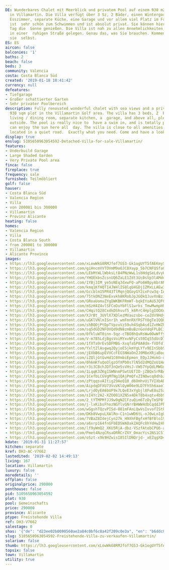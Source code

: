 ```yaml
---
DE: Wunderbares Chalet mit Meerblick und privatem Pool auf einem 930 m2 großen  Grundstück
  in Villamartin. Die Villa verfügt über 3 Sz, 2 Bäder, einen Wintergarten, Wohn-  /
  Esszimmer, separate Küche, eine Garage und vor allem viel Platz im Freien. Der Pool
  ist  sehr schön zum Schwimmen und ist absolut privat. Sie können hier den ganzen
  Tag die  Sonne genießen. Die Villa ist nah zu allen Annehmlichkeiten, aber trotzdem
  in einer  ruhigen Straße gelegen. Genau das, was Sie brauchen. Kommen Sie - schauen
  sie  selbst.
ES: ES
aircon: false
balconies: '1'
baths: 2
beach: false
beds: 3
community: Valencia
costa: Costa Blanca Süd
created: '2019-01-18 18:41:42'
currency: null
defeatures:
- Tiefgarage
- Großer schattierter Garten
- Sehr privater Poolbereich
description: Fully renovated wonderful chalet with sea views and a private pool on  a
  930 sqm plot in the Villamartin Golf area. The villa has 3 beds, 2  baths, a conservatory,
  living / dining room, separate kitchen, a  garage, and above all, plenty of space
  outside. The pool is really nice to  have a swim in, and is totally private. You
  can enjoy the sun here all  day. The villa is close to all amenities, but still
  located in a quiet road.  Exactly what you need. Come and have a look yourself.
display: true
enslug: 5105650963054592-Detached-Villa-for-sale-Villamartin/
features:
- Underbuild Garage
- Large Shaded Garden
- Very Private Pool area
finca: false
fireplace: true
frequency: sale
furnished: Teilmöbliert
golf: false
hauser:
- Costa Blanca Süd
- Valencia Region
- Villa
- von 200001 bis 300000
- Villamartin
- Provinz Alicante
heating: false
homes:
- Valencia Region
- Villa
- Costa Blanca South
- from 200001 to 300000
- Villamartin
- Alicante Province
images:
- https://lh3.googleusercontent.com/xLowWkG8RMJfof7GS3-Gk1ogUYT5fAEKmySaQqkcI5bxBr5gHzmNWQaTGSBNLEz_97kNbWRsJi9x97wtsYSI4w=w640-rj-e30-l100
- https://lh3.googleusercontent.com/giHncmVVTOVmM9oOJC8Xayp_5b7CNFQSfaG0VRb6RAEN81FAvcz6zHK4JplCXtOa4kixge7R9uTWlcpbybM=w640-rj-e30-l100
- https://lh3.googleusercontent.com/LEbMtWLlWbksLt84PNzWwL1sbHdgSeLdvyHXNHBP98ubU2VJgplpuoTXlYSalPUpBeqgeCyElZ7SrNw5SWk=w640-rj-e30-l100
- https://lh3.googleusercontent.com/YHQEkbsZcsnUQ6ZaLE1Zdt3Uc0sVp3lAMdeWbhzqENnUk90aTgZ2fiIOky41-HJZdPkkc5__4644N948vp6bsg=w640-rj-e30-l100
- https://lh3.googleusercontent.com/1YBj3IM_ye5oNEq3dxwFQ-aPo6W8pyAbrARDKzGHjqtI7-VYmZBILcWjNDvseJ1TSWMbAAeQn2YAwNwuPloP1g=w640-rj-e30-l100
- https://lh3.googleusercontent.com/kmq1KfHQTI4JW4lIS8lqU4GDj1ZMxLLAEw3d3uVwJLhKtlWSqTg07W_l7fTKeOCsID3iOyKqZsmpMEZndTg=w640-rj-e30-l100
- https://lh3.googleusercontent.com/Gccblm15PR43TlMqnjQGoyGY2ixFcw3q-IAvXjuvp9bJECic0HEf_QazG-QDP1GVRD90SrPg2XTAQamBnRTn=w640-rj-e30-l100
- https://lh3.googleusercontent.com/75tkONZ3NeExvkh8KRobJpJGOkQJuvXnBzieHnpFwQjpJtRSDir-St3udvRvQFzoBwuYL4rpJsmCL_FrWqjS=w640-rj-e30-l100
- https://lh3.googleusercontent.com/GRoaUomvZYgDWKBKFRmWT-bqkEYuAU5JQFOiL_ZAHLB1yUa7kj7Lo_9FrwBEVHUP8BzFBJmOUHlnts75vpo6zA=w640-rj-e30-l100
- https://lh3.googleusercontent.com/mSzH4Z4vlSFCoDuYbFlS1wrks_TmwMwmpHhDFkMKj_cvqb_mUOlSyPFjI-CHgUpuYG-SDReh_j2fuYmUxcIo=w640-rj-e30-l100
- https://lh3.googleusercontent.com/CHqitQ28CxdkDShvuf5_k6RrC4HplgIOOXnMYmlGimab96-8MMtkG6hSbobBMj7w49YY2KK6OLZnPnPpLdXf=w640-rj-e30-l100
- https://lh3.googleusercontent.com/XJrBt_3UVlX7XDlezMVauzsbo-coZdV9HdyLSsrY_McKM2QybnPHsgAaE50aoOWT2-eOIq2hAzDh5s1GMwLu=w640-rj-e30-l100
- https://lh3.googleusercontent.com/uGKlVNlmISnr1h_wmFmnRXfRSTY0gTe1QQUNgruY2MER2bS5_zJb5H0-2JBu2L7V8mDwpyR9a6TPfCGkh3EE=w640-rj-e30-l100
- https://lh3.googleusercontent.com/shBQOjPtDpTVpzuVz59uh4SqbAsd1ZvHWZhtR2yl52pGf7aECqbk5MpJ3p7aPDB9hWYQXPJZ3G9rS2ZkjDOj=w640-rj-e30-l100
- https://lh3.googleusercontent.com/sq5dGD2NFOVQd9dN8zmBuBznGoVdqFPLBCisfynoQoP__iWdkqP_hvL-aRZ_851COtlR7kwfcjrJvtBTeM6w=w640-rj-e30-l100
- https://lh3.googleusercontent.com/0fkluWT0inn-5qz-cTBO8hQvRsWw0OwWffy5Tll2h0VSGtQogh6Llqa3g07WidsJ5ZstlOuBswKsmGJ-KWUt=w640-rj-e30-l100
- https://lh3.googleusercontent.com/V-m7B5LdjBgsVoiMYxvNFyCs59Iq55dUcDIquDaEZdVmj4_bjys0KdROrY_aNOIVFJOvQ0YbIcn8jFtPPSQOLQ=w640-rj-e30-l100
- https://lh3.googleusercontent.com/1fXTa9rEvSDFMBG-XsqfaSP8A8dm-fVDfd7pxLoWWJX08AmsmoZQh_G5w2mIs3U2YAnJKaiBRNTP3NEpwuQ=w640-rj-e30-l100
- https://lh3.googleusercontent.com/Yxlt2lAsgwq2QyjoESjkmYgLYfv9EInSbb9KEasLPS38tmeVleNc7U0Gf2C98CN1-aim90X8qNASZXZwX38=w640-rj-e30-l100
- https://lh3.googleusercontent.com/jEXbB6upEVVCcFEG5NWaOn2J0M8eXRjaBogfJi4aJm2Fi-C3RD2_ZkR7Lo_6YLAE6K5sU5APP7YWqXxCOoc=w640-rj-e30-l100
- https://lh3.googleusercontent.com/iZQljGtGvHd1C6VmbiEpmon_EQyJJHokG-dSXitsBhfoDs-FFr744sG98sOZQkaLpvAO7SWvSPPcEqb_LBCuiw=w640-rj-e30-l100
- https://lh3.googleusercontent.com/0h6mKfuQoOlgzOfXPb0s7lNSd2dMQZoU1HAwpTr6G5yXzWEng_Lt_L-7ceAma8MCCUnwnT65_aPBbd0kUu31yw=w640-rj-e30-l100
- https://lh3.googleusercontent.com/r3i3CBchJDf3nQeSsVHsJ-VW57YpQdLMWGgB9We5Atj905IzOdMtZ2yulaHw9mKEo_2ERslGVdr0kGkWviwF=w640-rj-e30-l100
- https://lh3.googleusercontent.com/1LqqK3ZKg1SWNnmPSwtUEfID-jZBQxSrRBAEaN-c062BJJvCkLx23tzOtkSNJkZr0JenH6kxwF3cIYEiuIU=w640-rj-e30-l100
- https://lh3.googleusercontent.com/1CefbLCGVgMfNg1QAjPmQfxZIN0wcq0dhbzNVsTc3F1sVAhxAvmcwyvkQwYObAfY4NLgznpkjzyn36eg1A4=w640-rj-e30-l100
- https://lh3.googleusercontent.com/zPtqqsvAItig29AeQ10_d6OmhvUiTVIXbADKr5jlK4YiT-2jPV5_dResyKCtYYVmRAYM-SCae8NCIAA_5fE=w640-rj-e30-l100
- https://lh3.googleusercontent.com/AipdqDFXU73VuVKlOyW06e9LD7Fh5h6aao7D6eUUxZ3JWurgGYq83F7VcCO-jtP2kwgN3yx1xrI59zE6ku2m=w640-rj-e30-l100
- https://lh3.googleusercontent.com/LrjdOyEA6bUF9x7LQeE3xYgbjl8FwE8u25xhKcSRcGb-XzACyaN8_ZwKHfhLeaUMUGwdwY6_IaGnax6rcQ0dMA=w640-rj-e30-l100
- https://lh3.googleusercontent.com/sI4Yc2A2-XZOO81XZN5x4DkT8b4xqtv4bb9_h9SYSL7Np0li_BS6WFmZWQvUGncPBwl-QihKzD0UDc5eUKs=w640-rj-e30-l100
- https://lh3.googleusercontent.com/2_tYTMPMfJJ9w9gNZCFzuQim6TzDyTm5P8f-kBtvAFRj-k2Qwqq1caaJcouZm1pPM7oCASpme0U7jiljSuQU=w640-rj-e30-l100
- https://lh3.googleusercontent.com/j-lxKibsFhozNGYlvGNrrBHWW4dbCqddJPPU879t1hpi3QVP6fW9bo6uZ5VhyXaicqwG9FvuQxKrwPvQexzo=w640-rj-e30-l100
- https://lh3.googleusercontent.com/wGgshTQzvPISd-081mFAnLQwVsIvvofISthQ_vHN2z_DhM8aTlUGaQzjdGVccG9QTxKKMZS03dtjjOx38wvynw=w640-rj-e30-l100
- https://lh3.googleusercontent.com/DKb8VwpuLXAlRo-C1n1wWD6tL-oJ0wLoIgUKQgs_OeH2Rn3PXI3WC9agqareI3RgtVfEUh-8KxgCvjV0huWG=w640-rj-e30-l100
- https://lh3.googleusercontent.com/7VBaZ8IdejCyn27k_H9XhFBgfxHfBfBlo19YQJF6O7qyhTFtSsbCVXs541UTy6pj8LqrRbNLkevQngJ2iew=w640-rj-e30-l100
- https://lh3.googleusercontent.com/a6xrp164fnGFbEDSWAOakZAQFc8hYdHw24k605Z2z8bwWswNh8fWzW43PHSN3rWTLZGlN_O06KaTLIGaa1M=w640-rj-e30-l100
- https://lh3.googleusercontent.com/lf9yWmQ2_XKU5RjA-dbz-VSzfAtebCPU6-aWoe4En9D-3c38SNpCszw_bKZnihDw8svxyIxrrsRYid4Mpjxu=w640-rj-e30-l100
- https://lh3.googleusercontent.com/Pmet4NzqCRsaDRRCrZXY_OmacYis2NS1C57mztpygbEh8CYRFN9QvWkqBLmCb9seL493a01GCMPvV1aSYXMClQ=w640-rj-e30-l100
- https://lh3.googleusercontent.com/oSzt-x9k9HZwisI8SIlDNQrjd-_xEZqgXD4C-Iwg9gw5tmAPUeY0dogN-K-lD2gG9jK2UCgtSM6GLv3kGP8S8g=w640-rj-e30-l100
kdate: '2019-01-31 11:27:57'
kitchen: separate
kref: DH3-AC-V7662
lastedited: '2019-02-02 14:49:13'
living: 167
location: Villamartin
luxury: false
moredetails: ''
offplan: false
originalprice: 290000
penthouse: false
pid: 5105650963054592
plot: 930
pool: Gemeinschafts
price: 290000
province: Alicante
ptype: Freistehende Villa
ref: DH3-V7662
salestage: 0
shas: '{"de": "d23ee02b0090560ae2a84c0bf6c8a42f209c0e3a", "en": "b6ddc823b0d63df31015eef814963a2248b622ca"}'
slug: 5105650963054592-Freistehende-Villa-zu-verkaufen-Villamartin/
solarium: false
thumb: https://lh3.googleusercontent.com/xLowWkG8RMJfof7GS3-Gk1ogUYT5fAEKmySaQqkcI5bxBr5gHzmNWQaTGSBNLEz_97kNbWRsJi9x97wtsYSI4w=w400-h240-n-rj-e30-l100
topsix: false
town: Villamartin
utility: true
---
```

